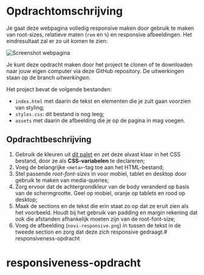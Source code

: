 # Opdrachtomschrijving

Je gaat deze webpagina volledig responsive maken door gebruik te maken van root-sizes, relatieve maten (`rem` en `%`) en responsive afbeeldingen. Het eindresultaat zal er zo uit komen te zien:

![Screenshot webpagina](assets/screenshot.gif)

Je kunt deze opdracht maken door het project te clonen of te downloaden naar jouw eigen computer via deze GitHub repository. De uitwerkingen staan op de branch _uitwerkingen_.

Het project bevat de volgende bestanden:
* `index.html` met daarin de tekst en elementen die je zult gaan voorzien van styling;
* `styles.css`: dit bestand is nog leeg;
* `assets` met daarin de afbeelding die je op de pagina in mag voegen.

## Opdrachtbeschrijving
1. Gebruik de kleuren uit [dit palet](https://coolors.co/f9c48b-f69051-f26d40-260803-fdefec) en zet deze alvast klaar in het CSS bestand, door ze als **CSS-variabelen** te declareren;
2. Voeg de belangrijke `<meta>`-tag toe aan het HTML-bestand;
3. Stel passende _root-font-sizes_ in voor mobiel, tablet en desktop door gebruik te maken van media-queries;
4. Zorg ervoor dat de achtergrondkleur van de body veranderd op basis van de schermgrootte. Geel op mobiel, oranje op tablets en rood op desktop;
5. Maak de sections en de tekst die erin staat zo op dat ze eruit zien als het voorbeeld. Houdt bij het gebruik van padding en margin rekening dat ook die afstanden afhankelijk moeten zijn van de root-font-size;
6. Voeg de afbeelding (`novi-responsive.png`) in tussen de tekst in de tweede section en zorg dat deze zich responsive gedraagt.# responsiveness-opdracht
# responsiveness-opdracht
